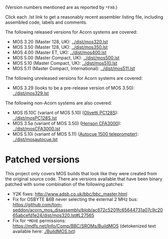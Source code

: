(Version numbers mentioned are as reported by `*FX0`.)

Click each .lst link to get a reasonably recent assembler listing
file, including assembled code, labels and comments.

The following released versions for Acorn systems are covered:

- MOS 3.20 (Master 128, UK): [../dist/mos320.lst](../dist/mos320.lst)
- MOS 3.50 (Master 128, UK): [../dist/mos350.lst](../dist/mos350.lst)
- MOS 4.00 (Master ET, UK): [../dist/mos400.lst](../dist/mos400.lst)
- MOS 5.00 (Master Compact, UK): [../dist/mos500.lst](../dist/mos500.lst)
- MOS 5.10 (Master Compact, UK): [../dist/mos510.lst](../dist/mos510.lst)
- MOS 5.11 (Master Compact, International):  [../dist/mos511.lst](../dist/mos511.lst)

The following unreleased versions for Acorn systems are covered:

- MOS 3.29 (looks to be a pre-release version of MOS 3.50):  [../dist/mos329.lst](../dist/mos329.lst)

The following non-Acorn systems are also covered:

- MOS I5.10C (variant of MOS 5.10) ([Olivetti PC128S](https://it.wikipedia.org/wiki/Olivetti_Prodest_PC_128_S)):  [../dist/mosPC128S.lst](../dist/mosPC128S.lst)
- MOS 3.5a (variant of MOS 3.50) ([Henson CFA3000](https://stardot.org.uk/forums/viewtopic.php?t=20676)):  [../dist/mosCFA3000.lst](../dist/mosCFA3000.lst)
- MOS 5.10i (variant of MOS 5.11) ([Autocue 1500 teleprompter](https://stardot.org.uk/forums/viewtopic.php?t=7179)):  [../dist/mosautocue.lst](../dist/mosautocue.lst)

# Patched versions

This project only covers MOS builds that look like they were created
from the original source code. There are versions available that have
been binary patched with some combination of the following patches:

- Y2K fixes: http://www.adsb.co.uk/bbc/bbc_master.html
- Fix for OSBYTE &6B never selecting the external 2 MHz bus: https://github.com/tom-seddon/acorn_mos_disassembly/blob/ac672c5201fc65644731a07c9c2065abcefd1e24/dist/mos320.lst#L27565
- Fix for `*MOVE` permissions: https://mdfs.net/Info/Comp/BBC/SROMs/BuildMOS (detokenized text available here: [./BuildMOS.txt](./BuildMOS.txt))
